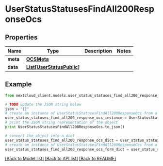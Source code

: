 # UserStatusStatusesFindAll200ResponseOcs


## Properties
Name | Type | Description | Notes
------------ | ------------- | ------------- | -------------
**meta** | [**OCSMeta**](OCSMeta.md) |  | 
**data** | [**List[UserStatusPublic]**](UserStatusPublic.md) |  | 

## Example

```python
from nextcloud_client.models.user_status_statuses_find_all200_response_ocs import UserStatusStatusesFindAll200ResponseOcs

# TODO update the JSON string below
json = "{}"
# create an instance of UserStatusStatusesFindAll200ResponseOcs from a JSON string
user_status_statuses_find_all200_response_ocs_instance = UserStatusStatusesFindAll200ResponseOcs.from_json(json)
# print the JSON string representation of the object
print UserStatusStatusesFindAll200ResponseOcs.to_json()

# convert the object into a dict
user_status_statuses_find_all200_response_ocs_dict = user_status_statuses_find_all200_response_ocs_instance.to_dict()
# create an instance of UserStatusStatusesFindAll200ResponseOcs from a dict
user_status_statuses_find_all200_response_ocs_form_dict = user_status_statuses_find_all200_response_ocs.from_dict(user_status_statuses_find_all200_response_ocs_dict)
```
[[Back to Model list]](../README.md#documentation-for-models) [[Back to API list]](../README.md#documentation-for-api-endpoints) [[Back to README]](../README.md)


